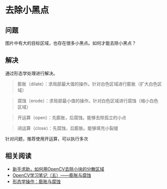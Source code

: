  
# 去除小黑点

## 问题

图片中有大的目标区域，也存在很多小黑点。如何才能去除小黑点？

## 解决

通过形态学处理进行解决。

>膨胀（dilate）：求局部最大值的操作。针对白色区域进行膨胀（扩大白色区域）

>腐蚀（erode）：求局部最小值的操作。针对白色区域进行腐蚀（缩小白色区域）

>开运算（open）：先膨胀，后腐蚀。能够去除孤立的小点

>闭运算（close）：先腐蚀，后膨胀。能够填充小裂缝

针对问题，推荐使用开运算，可以执行多次

## 相关阅读

* [新手求助，如何用OpenCV去除小块的分散区域](https://bbs.csdn.net/topics/380058906)
* [OpenCV学习笔记（五）——膨胀与腐蚀](https://blog.csdn.net/weixin_41695564/article/details/79928835)
* [形态学操作：膨胀与腐蚀](https://blog.csdn.net/qq_40855366/article/details/81177174)